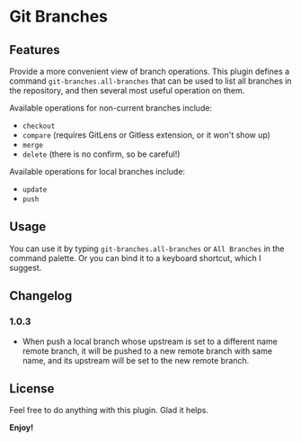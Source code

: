 # Git Branches

## Features

Provide a more convenient view of branch operations.
This plugin defines a command `git-branches.all-branches` that can be used to list all branches in the repository, and then several most useful operation on them.

Available operations for non-current branches include:
- `checkout`
- `compare` (requires GitLens or Gitless extension, or it won't show up)
- `merge`
- `delete` (there is no confirm, so be careful!)

Available operations for local branches include:
- `update`
- `push`

## Usage

You can use it by typing `git-branches.all-branches` or `All Branches` in the command palette.
Or you can bind it to a keyboard shortcut, which I suggest.

## Changelog

### 1.0.3

- When push a local branch whose upstream is set to a different name remote branch, it will be pushed to a new remote branch with same name, and its upstream will be set to the new remote branch.

## License

Feel free to do anything with this plugin.
Glad it helps.

**Enjoy!**
